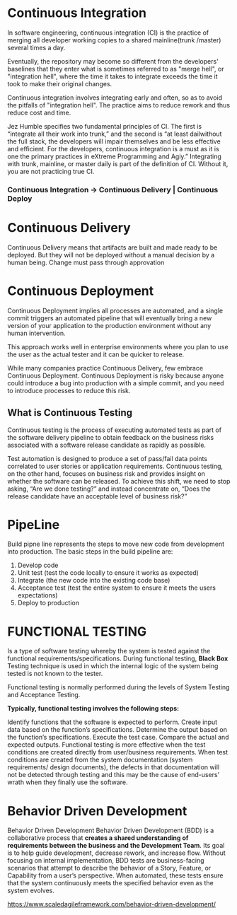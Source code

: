 # Continuous Integration # 
In software engineering, continuous integration (CI) is the practice of merging all developer working copies to a shared mainline(trunk /master) several times a day.

Eventually, the repository may become so different from the developers' baselines that they enter what is sometimes referred to as "merge hell", or "integration hell", where the time it takes to integrate exceeds the time it took to make their original changes.

Continuous integration involves integrating early and often, so as to avoid the pitfalls of "integration hell". The practice aims to reduce rework and thus reduce cost and time.

Jez Humble specifies two fundamental principles of CI. The first is “integrate all their work into trunk,” and the second is “at least dailwithout the full stack, the developers will impair themselves and be less effective and efficient. For the developers, continuous integration is a must as it is one the primary practices in eXtreme Programming and Agiy.” Integrating with trunk, mainline, or master daily is part of the definition of CI. Without it, you are not practicing true CI.

### Continuous Integration -> Continuous Delivery | Continuous Deploy ###

# Continuous Delivery # 
Continuous Delivery means that artifacts are built and made ready to be deployed. But they will not be deployed without a manual decision by a human being. Change must pass through approvation 

# Continuous Deployment #
Continuous Deployment implies all processes are automated, and a single commit triggers an automated pipeline that will eventually bring a new version of your application to the production environment without any human intervention.
 
 This approach works well in enterprise environments where you plan to use the user as the actual tester and it can be quicker to release.

While many companies practice Continuous Delivery, few embrace Continuous Deployment. Continuous Deployment is risky because anyone could introduce a bug into production with a simple commit, and you need to introduce processes to reduce this risk.

## What is Continuous Testing ##
 
Continuous testing is the process of executing automated tests as part of the software delivery pipeline to obtain feedback on the business risks associated with a software release candidate as rapidly as possible.

 
Test automation is designed to produce a set of pass/fail data points correlated to user stories or application requirements. Continuous testing, on the other hand, focuses on business risk and provides insight on whether the software can be released. To achieve this shift, we need to stop asking, “Are we done testing?” and instead concentrate on, “Does the release candidate have an acceptable level of business risk?”

# PipeLine #

Build pipne line represents the steps to move new code from development into production. The basic steps in the build pipeline are:

1. Develop code
2. Unit test (test the code locally to ensure it works as expected)
3. Integrate (the new code into the existing code base)
4. Acceptance test (test the entire system to ensure it meets the users expectations)
5. Deploy to production

# FUNCTIONAL TESTING #

Is a type of software testing whereby the system is tested against the functional requirements/specifications.
During functional testing, **Black Box** Testing technique is used in which the internal logic of the system being tested is not known to the tester.

Functional testing is normally performed during the levels of System Testing and Acceptance Testing.

**Typically, functional testing involves the following steps:**

Identify functions that the software is expected to perform.
Create input data based on the function’s specifications.
Determine the output based on the function’s specifications.
Execute the test case.
Compare the actual and expected outputs.
Functional testing is more effective when the test conditions are created directly from user/business requirements. When test conditions are created from the system documentation (system requirements/ design documents), the defects in that documentation will not be detected through testing and this may be the cause of end-users’ wrath when they finally use the software.

# Behavior Driven Development #
Behavior Driven Development Behavior Driven Development (BDD) is a collaborative process that **creates a shared understanding of requirements between the business and the Development Team**. Its goal is to help guide development, decrease rework, and increase flow. Without focusing on internal implementation, BDD tests are business-facing scenarios that attempt to describe the behavior of a Story, Feature, or Capability from a user’s perspective. When automated, these tests ensure that the system continuously meets the specified behavior even as the system evolves. 

https://www.scaledagileframework.com/behavior-driven-development/

